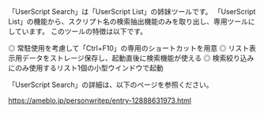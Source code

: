 「UserScript Search」は「UserScript List」の姉妹ツールです。
「UserScript List」の機能から、スクリプト名の検索抽出機能のみを取り出し、専用ツールにしています。
このツールの特徴は以下です。

◎ 常駐使用を考慮して「Ctrl+F10」の専用のショートカットを用意
◎ リスト表示用データをストレージ保存し、起動直後に検索機能が使える
◎ 検索絞り込みにのみ使用するリスト1個の小型ウインドウで起動

「UserScript Search」の詳細は、以下のページを参照ください。

https://ameblo.jp/personwritep/entry-12888631973.html
